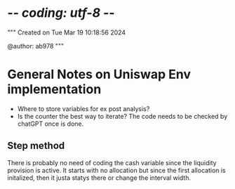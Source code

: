 # -*- coding: utf-8 -*-
"""
Created on Tue Mar 19 10:18:56 2024

@author: ab978
"""

# General Notes on Uniswap Env implementation

- Where to store variables for ex post analysis?
- Is the counter the best way to iterate? The code needs to be checked by chatGPT once is done.

## Step method

There is probably no need of coding the cash variable since the liquidity provision is active.
It starts with no allocation but since the first allocation is initalized, then it justa statys there
or change the interval width.